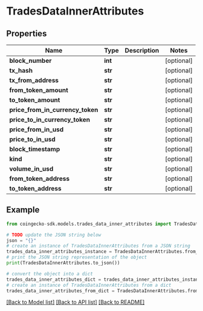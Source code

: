 # TradesDataInnerAttributes


## Properties

Name | Type | Description | Notes
------------ | ------------- | ------------- | -------------
**block_number** | **int** |  | [optional] 
**tx_hash** | **str** |  | [optional] 
**tx_from_address** | **str** |  | [optional] 
**from_token_amount** | **str** |  | [optional] 
**to_token_amount** | **str** |  | [optional] 
**price_from_in_currency_token** | **str** |  | [optional] 
**price_to_in_currency_token** | **str** |  | [optional] 
**price_from_in_usd** | **str** |  | [optional] 
**price_to_in_usd** | **str** |  | [optional] 
**block_timestamp** | **str** |  | [optional] 
**kind** | **str** |  | [optional] 
**volume_in_usd** | **str** |  | [optional] 
**from_token_address** | **str** |  | [optional] 
**to_token_address** | **str** |  | [optional] 

## Example

```python
from coingecko-sdk.models.trades_data_inner_attributes import TradesDataInnerAttributes

# TODO update the JSON string below
json = "{}"
# create an instance of TradesDataInnerAttributes from a JSON string
trades_data_inner_attributes_instance = TradesDataInnerAttributes.from_json(json)
# print the JSON string representation of the object
print(TradesDataInnerAttributes.to_json())

# convert the object into a dict
trades_data_inner_attributes_dict = trades_data_inner_attributes_instance.to_dict()
# create an instance of TradesDataInnerAttributes from a dict
trades_data_inner_attributes_from_dict = TradesDataInnerAttributes.from_dict(trades_data_inner_attributes_dict)
```
[[Back to Model list]](../README.md#documentation-for-models) [[Back to API list]](../README.md#documentation-for-api-endpoints) [[Back to README]](../README.md)



